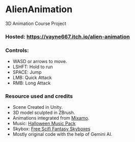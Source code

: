 # AlienAnimation
 3D Animation Course Project

### Hosted: https://vayne667.itch.io/alien-animation  
  
### Controls: 
- WASD or arrows to move.
- LSHFT: Hold to run
- SPACE: Jump
- LMB: Quick Attack
- RMB: Long Attack

### Resource used and credits
- Scene Created in Unity.
- 3D model sculpted in ZBrush. 
- Animations integrated from [Mixamo](https://www.mixamo.com/). 
- Music: [Halloween Music Pack](https://assetstore.unity.com/packages/audio/music/rock/halloween-game-music-pack-235870#description)
- Skybox: [Free Scifi Fantasy Skyboxes](https://assetstore.unity.com/packages/2d/textures-materials/sky/free-skyboxes-sci-fi-fantasy-184932#description)
- Mostly original code with the help of Gemini AI.
